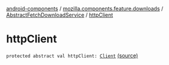 [android-components](../../index.md) / [mozilla.components.feature.downloads](../index.md) / [AbstractFetchDownloadService](index.md) / [httpClient](./http-client.md)

# httpClient

`protected abstract val httpClient: `[`Client`](../../mozilla.components.concept.fetch/-client/index.md) [(source)](https://github.com/mozilla-mobile/android-components/blob/master/components/feature/downloads/src/main/java/mozilla/components/feature/downloads/AbstractFetchDownloadService.kt#L64)